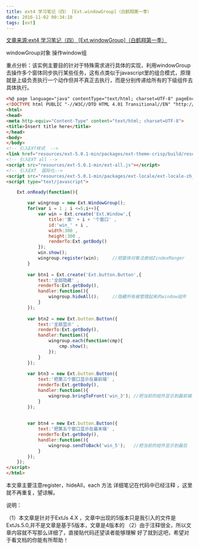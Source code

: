 ```yaml
---
title: ext4 学习笔记（四） [Ext.windowGroup]（白鹤翔第一季）
date: 2016-11-02 00:34:18
tags: [ext]
---
```

[文章来源:ext4 学习笔记（四） [Ext.windowGroup]（白鹤翔第一季）](http://blog.csdn.net/u011229848/article/details/53002900)

windowGroup对象 操作window组

重点分析：该实例主要目的针对于特殊需求进行具体的实现，利用windowGroup去操作多个窗体同步执行某些任务，这有点类似于javascript里的组合模式，原理就是上级负责执行一个动作但并不真正去执行，而是分别传递给所有的下级组件去具体执行。
<!--more-->
```html
<%@ page language="java" contentType="text/html; charset=UTF-8" pageEncoding="UTF-8"%>
<!DOCTYPE html PUBLIC "-//W3C//DTD HTML 4.01 Transitional//EN" "http://www.w3.org/TR/html4/loose.dtd">
<html>
<head>
<meta http-equiv="Content-Type" content="text/html; charset=UTF-8">
<title>Insert title here</title>
</head>
<body>
</body>
<!-- 引入EXT样式  -->
<link href="resources/ext-5.0.1-min/packages/ext-theme-crisp/build/resources/ext-theme-crisp-all.css" rel="stylesheet" />
<!-- 引入EXT all -->
<script src="resources/ext-5.0.1-min/ext-all.js"></script>
<!-- 引入EXT  国际化-->
<script src="resources/ext-5.0.1-min/packages/ext-locale/ext-locale-zh_CN.js"></script>
<script type="text/javascript">

    Ext.onReady(function(){

    	var wingroup = new Ext.WindowGroup();
    	for(var i = 1 ; i <=5;i++){
    		var win = Ext.create('Ext.Window',{
    			title:'第' + i + '个窗口' , 
    			id:'win_' + i , 
    			width:300 , 
    			height:300 ,
    			renderTo:Ext.getBody()
    		});
    		win.show();
    		wingroup.register(win);		//把窗体对象注册给ZindexManger
    	}
    	
    	var btn1 = Ext.create('Ext.button.Button',{
    		text:'全部隐藏' , 
    		renderTo:Ext.getBody(),
    		handler:function(){
    			wingroup.hideAll();		//隐藏所有被管理起来的window组件
    		}
    	});
    	
    	var btn2 = new Ext.button.Button({
    		text:'全部显示' , 
    		renderTo:Ext.getBody(),
    		handler:function(){
    			wingroup.each(function(cmp){
    				cmp.show();
    			});
    		}		
    	});
    	
    	var btn3 = new Ext.button.Button({
    		text:'把第三个窗口显示在最前端' , 
    		renderTo:Ext.getBody(),
    		handler:function(){
    			wingroup.bringToFront('win_3'); //把当前的组件显示到最前端
    		}		
    	});	
    	
    	
    	var btn4 = new Ext.button.Button({
    		text:'把第五个窗口显示在最末端' , 
    		renderTo:Ext.getBody(),
    		handler:function(){
    			wingroup.sendToBack('win_5');	//把当前的组件显示到最后
    		}		
    	});	
    });
</script>
</html>
```
本文章主要注意register，hideAll，each 方法 详细笔记在代码中已经注释 ，这里就不再重复，望谅解。

说明：

（1）本文章是针对于ExtJs 4.X ，文章中出现的5版本只是我引入的文件是ExtJs.5.0,并不是文章是基于5版本，文章是4版本的
（2）由于注释很全，所以文章内容就不写那么详细了，直接贴代码还望读者能够理解
好了就到这吧，希望对于看文档的你能有所帮助！